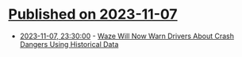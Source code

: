 # [Published on 2023-11-07](index.md)

* [2023-11-07, 23:30:00](https://tech.slashdot.org/story/23/11/07/2241225/waze-will-now-warn-drivers-about-crash-dangers-using-historical-data?utm_source=rss1.0mainlinkanon&utm_medium=feed) - [Waze Will Now Warn Drivers About Crash Dangers Using Historical Data](https://tech.slashdot.org/story/23/11/07/2241225/waze-will-now-warn-drivers-about-crash-dangers-using-historical-data?utm_source=rss1.0mainlinkanon&utm_medium=feed)
